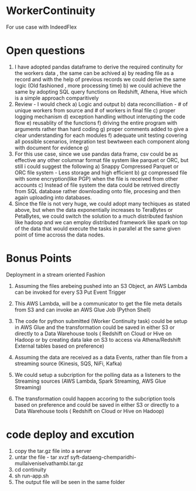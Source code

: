 # WorkerContinuity
For use case with IndeedFlex

# Open questions
1. I have adopted pandas dataframe to derive the required continuity for the workers data , the same can be achived 
			a) by reading file as a record and with the help of previous records we could derive the same logic (Old fashioned , more processing time) 
			b) we could achieve the same by adopting SQL query functions on Redshift, Athena, Hive which is a simple approach comparitively
2. Review - I would check 
            a) Logic and output 
            b) data reconcilliation  - # of unique workers from source and  # of workers in final file
			c) proper logging mechanism
			d) exception handling without interupting the code flow
			e) reusablity of the functions
			f) driving the entire program with arguments rather than hard coding 
			g) proper comments added to give a clear understanding for each modules
			f) adequate unit testing covering all possible scenarios, integration test bewtween each component along with document for evidence
			g) 
3. For this use case, since we use pandas data frame, csv could be as effective any other columnar format file system like parquet or ORC, but still i could suggest the following
			a) Snappy Compressed Parquet or ORC file system -  Less storage and high efficient
			b) gz compressed file with some encryption(like PGP) when the file is received from other accounts
			c) Instead of file system the data could be retrived directly from SQL database rather downloading onto file, procesing and then again uploading into databases. 
4. Since the file is not very huge, we could adopt many techiques as stated above, but when the data exponentially increases to TeraBytes or PetaBytes, we could switch the solution to a much distributed fashion like hadoop and we can employ distributed framework like spark on top of the data that would execute the tasks in parallel at the same given point of time accross the data nodes.

# Bonus Points
Deployment in a stream oriented Fashion
1. Assuming the files arebeing pushed into an S3 Object, an AWS Lambda can be invoked for every S3 Put Event Trigger
2. This AWS Lambda, will be a communicator to get the file meta details from S3 and can invoke an AWS Glue Job (Python Shell)
3. The code for python submitted (Worker Continuity task) could be setup in AWS Glue and the transformation could be saved in either S3 or directly to a Data Warehouse tools ( Redshift on Cloud or Hive on Hadoop or by creating data lake on S3 to access via Athena/Redshift External tables based on preference)

1. Assuming the data are received as a data Events, rather than file from a streaming source (Kinesis, SQS, NiFi, Kafka) 
2. We could setup a subcription for the polling data as a listeners to the Streaming sources (AWS Lambda, Spark Streaming, AWS Glue Streaming)
3. The transformation could happen accoring to the subcription tools based on preference and could be saved in either S3 or directly to a Data Warehouse tools ( Redshift on Cloud or Hive on Hadoop)

# code deploy and excution
1. copy the tar.gz file into a server
2. untar the file - 
   tar xvzf syft-dataeng-chemparidhi-mullaiveniselvathambi.tar.gz
3. cd continuity
4. sh run-app.sh
5. The output file will be seen in the same folder
